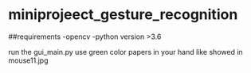# miniprojeect_gesture_recognition
##requirements
  -opencv
  -python version >3.6
 
run the gui_main.py
use green color papers in your hand like showed in mouse11.jpg

